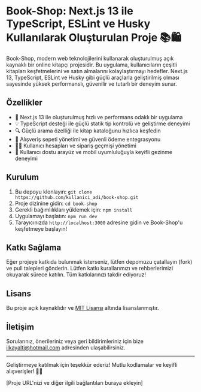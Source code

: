 # Book-Shop: Next.js 13 ile TypeScript, ESLint ve Husky Kullanılarak Oluşturulan Proje 📚🛍️

Book-Shop, modern web teknolojilerini kullanarak oluşturulmuş açık kaynaklı bir online kitapçı projesidir. Bu uygulama, kullanıcıların çeşitli kitapları keşfetmelerini ve satın almalarını kolaylaştırmayı hedefler. Next.js 13, TypeScript, ESLint ve Husky gibi güçlü araçlarla geliştirilmiş olması sayesinde yüksek performanslı, güvenilir ve tutarlı bir deneyim sunar.

## Özellikler

- 🚀 Next.js 13 ile oluşturulmuş hızlı ve performans odaklı bir uygulama
- 💡 TypeScript desteği ile güçlü statik tip kontrolü ve geliştirme deneyimi
- 🔍 Güçlü arama özelliği ile kitap kataloğunu hızlıca keşfedin
- 🛒 Alışveriş sepeti yönetimi ve güvenli ödeme entegrasyonu
- 👨‍💼 Kullanıcı hesapları ve sipariş geçmişi yönetimi
- 🎨 Kullanıcı dostu arayüz ve mobil uyumluluğuyla keyifli gezinme deneyimi

## Kurulum

1. Bu depoyu klonlayın: `git clone https://github.com/kullanici_adi/book-shop.git`
2. Proje dizinine gidin: `cd book-shop`
3. Gerekli bağımlılıkları yüklemek için: `npm install`
4. Uygulamayı başlatın: `npm run dev`
5. Tarayıcınızda `http://localhost:3000` adresine gidin ve Book-Shop'u keşfetmeye başlayın!

## Katkı Sağlama

Eğer projeye katkıda bulunmak isterseniz, lütfen depomuzu çatallayın (fork) ve pull talepleri gönderin. Lütfen katkı kurallarımızı ve rehberlerimizi okuyarak sürece katılın. Tüm katkılarınızı takdir ediyoruz!

## Lisans

Bu proje açık kaynaklıdır ve [MIT Lisansı](https://github.com/kullanici_adi/book-shop/blob/main/LICENSE) altında lisanslanmıştır.

## İletişim

Sorularınız, önerileriniz veya geri bildirimleriniz için bize [ilkayalti@hotmail.com](ilkay:ilkayalti@hotmail.com) adresinden ulaşabilirsiniz.

---

Geliştirmeye katılmak için teşekkür ederiz! Mutlu kodlamalar ve keyifli alışverişler! 📖🌟

[Proje URL'nizi ve diğer ilgili bağlantıları buraya ekleyin]
